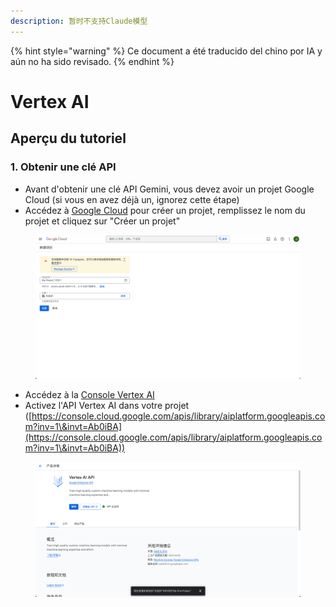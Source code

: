 ```yaml
---
description: 暂时不支持Claude模型
---
```


{% hint style="warning" %}
Ce document a été traducido del chino por IA y aún no ha sido revisado.
{% endhint %}

# Vertex AI

## Aperçu du tutoriel

### 1. Obtenir une clé API

* Avant d'obtenir une clé API Gemini, vous devez avoir un projet Google Cloud (si vous en avez déjà un, ignorez cette étape)
* Accédez à [Google Cloud](https://console.cloud.google.com/projectcreate) pour créer un projet, remplissez le nom du projet et cliquez sur "Créer un projet"

<figure><img src="../../.gitbook/assets/image (1).png" alt=""><figcaption></figcaption></figure>

* Accédez à la [Console Vertex AI](https://console.cloud.google.com/vertex-ai)  
* Activez l'API Vertex AI dans votre projet ([https://console.cloud.google.com/apis/library/aiplatform.googleapis.com?inv=1\&invt=Ab0iBA](https://console.cloud.google.com/apis/library/aiplatform.googleapis.com?inv=1\&invt=Ab0iBA))

<figure><img src="../../.gitbook/assets/image (78).png" alt=""><figcaption></figcaption></figure>